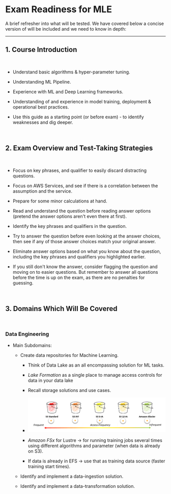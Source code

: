 # Exam Readiness for MLE

A brief refresher into what will be tested. We have covered below a concise version of will be included and we need to know in depth:

---

## 1. Course Introduction

</br>

- Understand basic algorithms & hyper-parameter tuning.

- Understanding ML Pipeline.

- Experience with ML and Deep Learning frameworks.

- Understanding of and experience in model training, deployment & operational best practices.

- Use this guide as a starting point (or before exam) - to identify weaknesses and dig deeper.

</br>

## 2. Exam Overview and Test-Taking Strategies

</br>

- Focus on key phrases, and qualifier to easily discard distracting questions.

- Focus on AWS Services, and see if there is a correlation between the assumption and the service.

- Prepare for some minor calculations at hand.

- Read and understand the question before reading answer options (pretend the answer options aren't even there at first).

- Identify the key phrases and qualifiers in the question.

- Try to answer the question before even looking at the answer choices, then see if any of those answer choices match your original answer.

- Eliminate answer options based on what you know about the question, including the key phrases and qualifiers you highlighted earlier.

- If you still don't know the answer, consider flagging the question and moving on to easier questions. But remember to answer all questions before the time is up on the exam, as there are no penalties for guessing.

</br>

## 3. Domains Which Will Be Covered

</br>

### **Data Engineering**

- Main Subdomains:

  - Create data repositories for Machine Learning.

    - Think of Data Lake as an all encompassing solution for ML tasks.

    - *Lake Formation* as a single place to manage access controls for data in your data lake

    - Recall storage solutions and use cases.

    - ![S3](images/S3.png)

    - *Amazon FSx* for Lustre &rarr; for running training jobs several times using different algorithms and parameter (when data is already on S3).

    - If data is already in EFS &rarr; use that as training data source (faster training start times).

  - Identify and implement a data-ingestion solution.

  - Identify and implement a data-transformation solution.

</br>